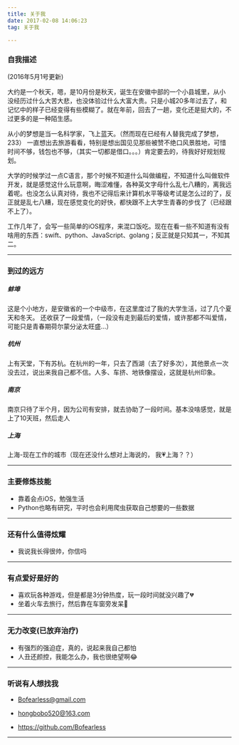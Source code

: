 ```yaml
---
title: 关于我
date: 2017-02-08 14:06:23
tag: 关于我

---
```


### **自我描述**

(2016年5月1号更新) 

大约是一个秋天，嗯，是10月份是秋天，诞生在安徽中部的一个小县城里，从小没经历过什么大苦大悲，也没体验过什么大富大贵。只是小城20多年过去了，和记忆中的样子已经变得有些模糊了。就在年前，回去了一趟，变化还是挺大的，不过更多的是一种陌生感。


从小的梦想是当一名科学家，飞上蓝天。（然而现在已经有人替我完成了梦想，233）
一直想出去旅游看看，特别是想出国见见那些被赞不绝口风景胜地，可惜时间不够，钱包也不够，（其实一切都是借口。。。）肯定要去的，待我好好规划规划。


大学的时候学过一点C语言，那个时候不知道什么叫做编程，不知道什么叫做软件开发，就是感觉这什么玩意啊，晦涩难懂，各种英文字母什么乱七八糟的，离我远着呢。也没怎么认真对待，我也不记得后来计算机水平等级考试是怎么过的了，反正就是乱七八糟，现在感觉变化的好快，都快跟不上大学生青春的步伐了（已经跟不上了）。

工作几年了，会写一些简单的iOS程序，来混口饭吃。现在在看一些不知道有没有啥用的东西：swift、python、JavaScript、golang；反正就是只知其一，不知其二。
***

### **到过的远方**

##### 蚌埠
这是个小地方，是安徽省的一个中级市，在这里度过了我的大学生活，过了几个夏天和冬天。
还收获了一段爱情，（一段没有走到最后的爱情，或许那都不叫爱情，可能只是青春期荷尔蒙分泌太旺盛...）

##### 杭州
上有天堂，下有苏杭。在杭州的一年，只去了西湖（去了好多次），其他景点一次没去过，说出来我自己都不信。人多、车挤、地铁像摆设，这就是杭州印象。

##### 南京
南京只待了半个月，因为公司有安排，就去协助了一段时间。基本没啥感觉，就是上了10天班，然后走人

##### 上海
上海-现在工作的城市（现在还没什么想对上海说的， 我💗上海？？）
***


### **主要修炼技能**
* 靠着会点iOS，勉强生活
* Python也略有研究，平时也会利用爬虫获取自己想要的一些数据
***


### **还有什么值得炫耀**
* 我说我长得很帅，你信吗
***


### **有点爱好是好的**
* 喜欢玩各种游戏，但是都是3分钟热度，玩一段时间就没兴趣了💔
* 坐着火车去旅行，然后靠在车窗旁发呆🐶
***


### **无力改变(已放弃治疗)**
* 有强烈的强迫症，真的，说起来我自己都怕
* 人丑还颜控，我能怎么办，我也很绝望啊😂
***



### **听说有人想找我**
* Bofearless@gmail.com

* hongbobo520@163.com

* https://github.com/Bofearless
***


